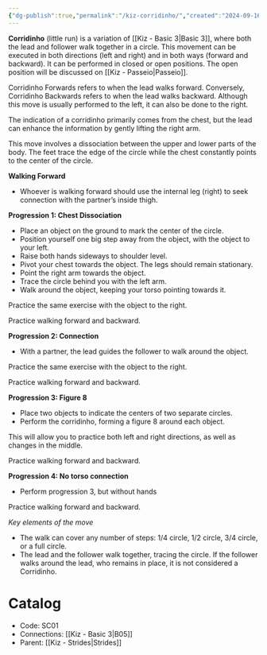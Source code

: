 ```yaml
---
{"dg-publish":true,"permalink":"/kiz-corridinho/","created":"2024-09-16T17:56:50.779-04:00","updated":"2024-09-25T17:10:14.817-04:00"}
---
```



**Corridinho** (little run) is a variation of [[Kiz - Basic 3\|Basic 3]], where both the lead and follower walk together in a circle. This movement can be executed in both directions (left and right) and in both ways (forward and backward). It can be performed in closed or open positions. The open position will be discussed on [[Kiz - Passeio\|Passeio]].

Corridinho Forwards refers to when the lead walks forward. Conversely, Corridinho Backwards refers to when the lead walks backward. Although this move is usually performed to the left, it can also be done to the right.

The indication of a corridinho primarily comes from the chest, but the lead can enhance the information by gently lifting the right arm.

This move involves a dissociation between the upper and lower parts of the body. The feet trace the edge of the circle while the chest constantly points to the center of the circle.

**Walking Forward**

- Whoever is walking forward should use the internal leg (right) to seek connection with the partner’s inside thigh.

**Progression 1: Chest Dissociation**

- Place an object on the ground to mark the center of the circle.
- Position yourself one big step away from the object, with the object to your left.
- Raise both hands sideways to shoulder level.
- Pivot your chest towards the object. The legs should remain stationary.
- Point the right arm towards the object.
- Trace the circle behind you with the left arm.
- Walk around the object, keeping your torso pointing towards it.

Practice the same exercise with the object to the right.

Practice walking forward and backward.

**Progression 2: Connection**

- With a partner, the lead guides the follower to walk around the object.

Practice the same exercise with the object to the right.

Practice walking forward and backward.

**Progression 3: Figure 8**

- Place two objects to indicate the centers of two separate circles.
- Perform the corridinho, forming a figure 8 around each object.

This will allow you to practice both left and right directions, as well as changes in the middle.

Practice walking forward and backward.

**Progression 4: No torso connection**

- Perform progression 3, but without hands

Practice walking forward and backward.

*Key elements of the move*
- The walk can cover any number of steps: 1/4 circle, 1/2 circle, 3/4 circle, or a full circle.
- The lead and the follower walk together, tracing the circle. If the follower walks around the lead, who remains in place, it is not considered a Corridinho.

# Catalog

- Code: SC01
- Connections: [[Kiz - Basic 3\|B05]]
- Parent: [[Kiz - Strides\|Strides]]